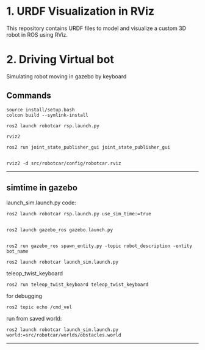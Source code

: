 # 1. URDF Visualization in RViz

This repository contains URDF files to model and visualize a custom 3D robot in ROS using RViz.

# 2. Driving Virtual bot

Simulating robot moving in gazebo by keyboard


## Commands
```
source install/setup.bash
colcon build --symlink-install

ros2 launch robotcar rsp.launch.py
```

```
rviz2

ros2 run joint_state_publisher_gui joint_state_publisher_gui


rviz2 -d src/robotcar/config/robotcar.rviz
```
---

## simtime in gazebo
launch_sim.launch.py code:
```
ros2 launch robotcar rsp.launch.py use_sim_time:=true


ros2 launch gazebo_ros gazebo.launch.py


ros2 run gazebo_ros spawn_entity.py -topic robot_description -entity bot_name

```
```
ros2 launch robotcar launch_sim.launch.py

```
teleop_twist_keyboard
```
ros2 run teleop_twist_keyboard teleop_twist_keyboard
```
for debugging
```
ros2 topic echo /cmd_vel   
```
run from saved world:
```
ros2 launch robotcar launch_sim.launch.py world:=src/robotcar/worlds/obstacles.world

```

---

<!-- ## 📁 Project Structure -->

